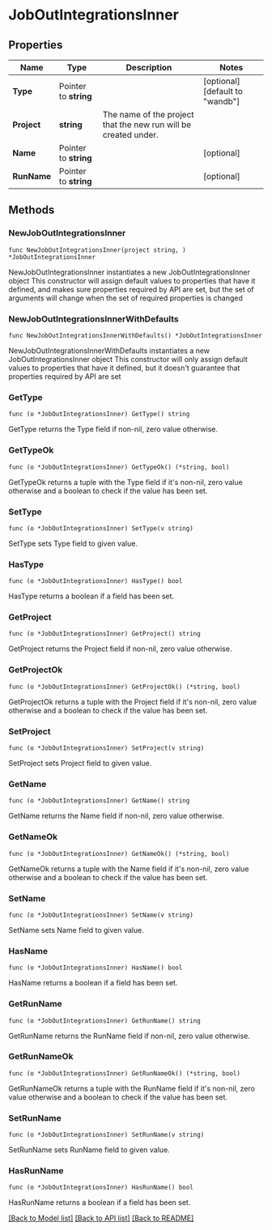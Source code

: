 # JobOutIntegrationsInner

## Properties

Name | Type | Description | Notes
------------ | ------------- | ------------- | -------------
**Type** | Pointer to **string** |  | [optional] [default to "wandb"]
**Project** | **string** | The name of the project that the new run will be created under. | 
**Name** | Pointer to **string** |  | [optional] 
**RunName** | Pointer to **string** |  | [optional] 

## Methods

### NewJobOutIntegrationsInner

`func NewJobOutIntegrationsInner(project string, ) *JobOutIntegrationsInner`

NewJobOutIntegrationsInner instantiates a new JobOutIntegrationsInner object
This constructor will assign default values to properties that have it defined,
and makes sure properties required by API are set, but the set of arguments
will change when the set of required properties is changed

### NewJobOutIntegrationsInnerWithDefaults

`func NewJobOutIntegrationsInnerWithDefaults() *JobOutIntegrationsInner`

NewJobOutIntegrationsInnerWithDefaults instantiates a new JobOutIntegrationsInner object
This constructor will only assign default values to properties that have it defined,
but it doesn't guarantee that properties required by API are set

### GetType

`func (o *JobOutIntegrationsInner) GetType() string`

GetType returns the Type field if non-nil, zero value otherwise.

### GetTypeOk

`func (o *JobOutIntegrationsInner) GetTypeOk() (*string, bool)`

GetTypeOk returns a tuple with the Type field if it's non-nil, zero value otherwise
and a boolean to check if the value has been set.

### SetType

`func (o *JobOutIntegrationsInner) SetType(v string)`

SetType sets Type field to given value.

### HasType

`func (o *JobOutIntegrationsInner) HasType() bool`

HasType returns a boolean if a field has been set.

### GetProject

`func (o *JobOutIntegrationsInner) GetProject() string`

GetProject returns the Project field if non-nil, zero value otherwise.

### GetProjectOk

`func (o *JobOutIntegrationsInner) GetProjectOk() (*string, bool)`

GetProjectOk returns a tuple with the Project field if it's non-nil, zero value otherwise
and a boolean to check if the value has been set.

### SetProject

`func (o *JobOutIntegrationsInner) SetProject(v string)`

SetProject sets Project field to given value.


### GetName

`func (o *JobOutIntegrationsInner) GetName() string`

GetName returns the Name field if non-nil, zero value otherwise.

### GetNameOk

`func (o *JobOutIntegrationsInner) GetNameOk() (*string, bool)`

GetNameOk returns a tuple with the Name field if it's non-nil, zero value otherwise
and a boolean to check if the value has been set.

### SetName

`func (o *JobOutIntegrationsInner) SetName(v string)`

SetName sets Name field to given value.

### HasName

`func (o *JobOutIntegrationsInner) HasName() bool`

HasName returns a boolean if a field has been set.

### GetRunName

`func (o *JobOutIntegrationsInner) GetRunName() string`

GetRunName returns the RunName field if non-nil, zero value otherwise.

### GetRunNameOk

`func (o *JobOutIntegrationsInner) GetRunNameOk() (*string, bool)`

GetRunNameOk returns a tuple with the RunName field if it's non-nil, zero value otherwise
and a boolean to check if the value has been set.

### SetRunName

`func (o *JobOutIntegrationsInner) SetRunName(v string)`

SetRunName sets RunName field to given value.

### HasRunName

`func (o *JobOutIntegrationsInner) HasRunName() bool`

HasRunName returns a boolean if a field has been set.


[[Back to Model list]](../README.md#documentation-for-models) [[Back to API list]](../README.md#documentation-for-api-endpoints) [[Back to README]](../README.md)


